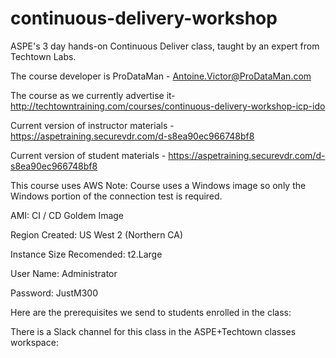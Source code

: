 # continuous-delivery-workshop

ASPE's 3 day hands-on Continuous Deliver class, taught by an expert from Techtown Labs.

The course developer is ProDataMan - Antoine.Victor@ProDataMan.com

The course as we currently advertise it- http://techtowntraining.com/courses/continuous-delivery-workshop-icp-ido

Current version of instructor materials - https://aspetraining.securevdr.com/d-s8ea90ec966748bf8

Current version of student materials - https://aspetraining.securevdr.com/d-s8ea90ec966748bf8

This course uses AWS
Note: Course uses a Windows image so only the Windows portion of the connection test is required.

AMI: CI / CD Goldem Image

Region Created: US West 2  (Northern CA)

Instance Size Recomended: t2.Large

User Name: Administrator

Password: JustM300

Here are the prerequisites we send to students enrolled in the class: 

There is a Slack channel for this class in the ASPE+Techtown classes workspace: 
